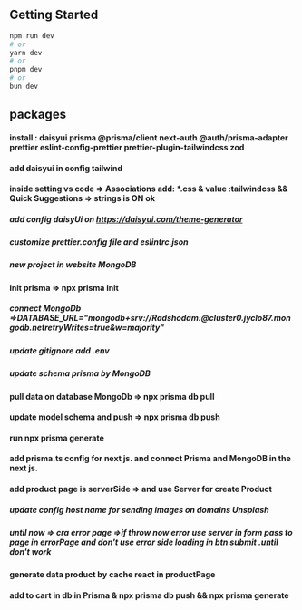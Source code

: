 ## Getting Started

```bash
npm run dev
# or
yarn dev
# or
pnpm dev
# or
bun dev
```

## packages

#### install : daisyui prisma @prisma/client next-auth @auth/prisma-adapter prettier eslint-config-prettier prettier-plugin-tailwindcss zod

#### add daisyui in config tailwind

#### inside setting vs code => Associations add: \*.css & value :tailwindcss && Quick Suggestions => strings is ON ok

##### add config daisyUi on https://daisyui.com/theme-generator
##### customize prettier.config file and eslintrc.json 

##### new project in website MongoDB
#### init prisma => npx prisma init

##### connect MongoDb  =>DATABASE_URL="mongodb+srv://Radshodam:<passwordAccessUser>@cluster0.jyclo87.mongodb.net<NameDatabaseCustom>retryWrites=true&w=majority"

##### update gitignore add .env

##### update schema prisma by MongoDB

#### pull data on database MongoDb => npx prisma db pull

#### update model schema and push => npx prisma db push

#### run npx prisma generate

#### add prisma.ts config for next js. and connect Prisma and MongoDB in the next js.

#### add product page is serverSide => and use Server for create Product

##### update config host name for sending images on domains Unsplash

##### until now => cra error page =>if throw now error use server in form pass to page in errorPage and don't use error side loading in btn submit .until don't work

#### generate data product by cache react in productPage

#### add to cart in db in Prisma & npx prisma db push && npx prisma generate

